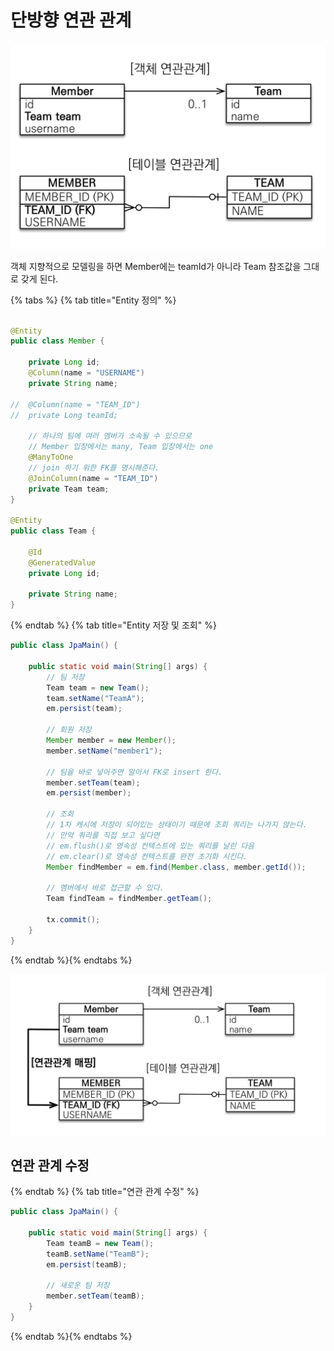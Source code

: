# 단방향 연관 관계

![](../../.gitbook/assets/kimyounghan-orm-jpa/05/screenshot%202021-03-19%20오후%209.58.29.png)

객체 지향적으로 모델링을 하면 Member에는 teamId가 아니라 Team 참조값을 그대로 갖게 된다.

{% tabs %} {% tab title="Entity 정의" %}

```java

@Entity
public class Member {

    private Long id;
    @Column(name = "USERNAME")
    private String name;

//  @Column(name = "TEAM_ID")
//  private Long teamId;

    // 하나의 팀에 여러 멤버가 소속될 수 있으므로
    // Member 입장에서는 many, Team 입장에서는 one
    @ManyToOne
    // join 하기 위한 FK를 명시해준다.
    @JoinColumn(name = "TEAM_ID")
    private Team team;
}

@Entity
public class Team {

    @Id
    @GeneratedValue
    private Long id;

    private String name;
}
```

{% endtab %} {% tab title="Entity 저장 및 조회" %}

```java
public class JpaMain() {

    public static void main(String[] args) {
        // 팀 저장
        Team team = new Team();
        team.setName("TeamA");
        em.persist(team);

        // 회원 저장
        Member member = new Member();
        member.setName("member1");

        // 팀을 바로 넣어주면 알아서 FK로 insert 한다.
        member.setTeam(team);
        em.persist(member);

        // 조회
        // 1차 캐시에 저장이 되어있는 상태이기 때문에 조회 쿼리는 나가지 않는다.
        // 만약 쿼리를 직접 보고 싶다면
        // em.flush()로 영속성 컨텍스트에 있는 쿼리를 날린 다음
        // em.clear()로 영속성 컨텍스트를 완전 초기화 시킨다.
        Member findMember = em.find(Member.class, member.getId());

        // 멤버에서 바로 접근할 수 있다.
        Team findTeam = findMember.getTeam();
        
        tx.commit();
    }
}
```

{% endtab %}{% endtabs %}

![](../../.gitbook/assets/kimyounghan-orm-jpa/05/screenshot%202021-03-19%20오후%2010.09.33.png)

## 연관 관계 수정

{% endtab %} {% tab title="연관 관계 수정" %}

```java
public class JpaMain() {

    public static void main(String[] args) {
        Team teamB = new Team();
        teamB.setName("TeamB");
        em.persist(teamB);
        
        // 새로운 팀 저장
        member.setTeam(teamB);
    }
}
```

{% endtab %}{% endtabs %}

